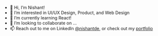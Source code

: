 - 👋 Hi, I’m Nishant!
- 👀 I’m interested in UI/UX Design, Product, and Web Design 
- 🌱 I’m currently learning React!
- 💞️ I’m looking to collaborate on ...
- 📫 Reach out to me on LinkedIn [@nishantde](https://www.linkedin.com/in/nishantde/), or check out my [portfolio](https://nishant.work/)

<!---
nishantde/nishantde is a ✨ special ✨ repository because its `README.md` (this file) appears on your GitHub profile.
You can click the Preview link to take a look at your changes.
--->
